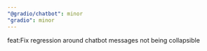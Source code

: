 ```yaml
---
"@gradio/chatbot": minor
"gradio": minor
---
```


feat:Fix regression around chatbot messages not being collapsible

